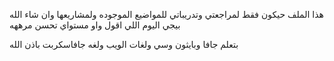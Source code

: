 هذا الملف  حيكون فقط لمراجعتي وتدريباتي للمواضيع الموجوده ولمشاريعها وان شاء الله بيجي اليوم اللي اقول واو مستواي تحسن مرههه


بتعلم جافا وبايثون وسي ولغات الويب ولغه جافاسكربت باذن الله
